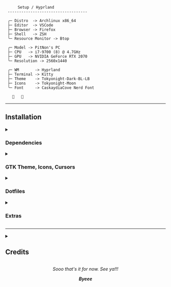 
```mint
⠀⠀   Setup / Hyprland
 -----------------------------------

 ╭─ Distro  -> Archlinux x86_64
 ├─ Editor  -> VSCode
 ├─ Browser -> Firefox
 ├─ Shell   -> ZSH
 ╰─ Resource Monitor -> Btop

 ╭─ Model -> PitNon's PC
 ├─ CPU   -> i7-9700 (8) @ 4.7GHz
 ├─ GPU   -> NVIDIA GeForce RTX 2070
 ╰─ Resolution -> 2560x1440

 ╭─ WM       -> Hyprland
 ├─ Terminal -> Kitty
 ├─ Theme    -> Tokyonight-Dark-BL-LB
 ├─ Icons    -> Tokyonight-Moon
 ╰─ Font     -> CaskaydiaCove Nerd Font

      
```

---



## Installation
</div>

<details>
<summary><h3>Dependencies</h3></summary>

- Using <kbd>paru</kbd>
    ```sh
    paru -S base-devel pokemon-colorscripts-git hyprland-git hyprpicker-git xdg-desktop-portal-hyprland-git waybar-hyprland cava kitty wofi starship wl-clipboard swaync swaylock-effects swaylockd tty-clock-git playerctl pavucontrol btop mpd mpd-mpris mpv mpv-mpris qt5-base qt5-wayland qt6-base qt6-wayland lsd geany bat cliphist-bin polkit-gnome g4music wlogout visual-studio-code-bin --needed
    ```

- See https://wiki.hyprland.org/Useful-Utilities/Hyprland-desktop-portal/#installing
    ```sh
    paru -R xdg-desktop-portal-wlr
    ```

- Extra dependencies (not necessary)
    ```sh
    paru obs-studio wlrobs-hg  --needed
    ```

- [<kbd>Chaotic-AUR</kbd>](https://aur.chaotic.cx/) :: Automated building repo for AUR packages 👨🏻‍💻

> **Note**
>
> Go through the packages once, before blindly installing them.

</details>

<details>
<summary><h3>GTK Theme, Icons, Cursors</h3></summary>

- <kbd>GTK Theme</kbd> :: [<kbd>Tokyonight-Dark-BL-LB</kbd>](https://github.com/Fausto-Korpsvart/Tokyo-Night-GTK-Theme)
    ```sh
    cd ~/Downloads
    git clone https://github.com/Fausto-Korpsvart/Tokyo-Night-GTK-Theme.git
    cd Tokyo-Night-GTK-Theme/
    sudo cp -r themes/Tokyonight-Dark-BL-LB /usr/share/themes/
    ```

- <kbd>Icons</kbd>:: [<kbd>Tokyonight-Moon</kbd>](https://github.com/Fausto-Korpsvart/Tokyo-Night-GTK-Theme)
    ```sh
    cd ~/Downloads
    git clone https://github.com/Fausto-Korpsvart/Tokyo-Night-GTK-Theme.git
    cd Tokyo-Night-GTK-Theme/
    sudo cp -r icons/Tokyonight-Moon /usr/share/icons/
    ```

- <kbd>Cursors</kbd> :: [<kbd>Sweet-cursors</kbd>](https://github.com/EliverLara/Sweet/tree/nova/kde/cursors)
    ```sh
    cd ~/Downloads
    git clone https://github.com/EliverLara/Sweet.git -b nova
    cd Sweet/
    sudo cp -r kde/cursors/Sweet-cursors /usr/share/icons/
    ```

</details>

<details>
<summary><h3>Dotfiles</h3></summary>

```sh
git clone https://github.com/Pitnon/LinuxRice.git
cd LinuxRice
cp -r .config .icons .local .mpd .ncmpcpp .scripts ~/
cp .face .fonts.conf .dmrc .gtkrc-2.0 ~/
chmod -R +x ~/.scripts/
sudo chmod +x ~/LinuxRice/.config/hypr/
chmod +x ~/.config/hypr/autostart
```

> **Warning**
>
> Again, do not, I said DO NOT blindly run this. Backup your dots beforehand.<br>These commands are well suited for freshly installed systems.

</details>

<details>
<summary><h3>Extras</h3></summary>

#### Vscode
- Theme :: [<kbd>Sweet Dracula</kbd>](https://marketplace.visualstudio.com/items?itemName=PROxZIMA.sweetdracula)
- Extension :: [<kbd>Fix VSCode Checksums</kbd>](https://marketplace.visualstudio.com/items?itemName=lehni.vscode-fix-checksums)
- [<kbd>LinuxRice/.config/Code/User/vsc.css</kbd>](.config/Code/User/vsc.css) is a special CSS file that I use to modify vscode's UI (Vscode's core file is edited so follow the steps with care).
    ```sh
    $ # Replace [code|codium|vscodium-bin] with appropriate folder name.
    $ resPrefix=/usr/share/[code|codium|vscodium-bin]/resources/app/out/vs/code/electron-[browser|sandbox]/workbench
    $ # Symlink required files in the above folder.
    $ ln -s '/full/path/to/LinuxRice/.config/Code/User/vsc.css' $resPrefix
    $ ln -s '/full/path/to/LinuxRice/.icons/default/vsc/' $resPrefix
    ```
  - Open <kbd>$resPrefix/workbench.html</kbd> and add `<link rel="stylesheet" href='vsc.css'>` inside the `<head>` tag.
    ```sh
    $ sed -i 's;</head>;<link rel="stylesheet" href="vsc.css"></head>;g' $resPrefix/workbench.html
    ```
  - Restart Vscode. Open the command palette and execute <kbd>Fix Checksums: Apply</kbd>. Restart again.
    - Perform the above 2 steps every time Vscode is updated.
- ***I think your done now***
- If you don't want to touch the core file (which is not a big deal) you can use [<kbd>Customize UI</kbd>](https://marketplace.visualstudio.com/items?itemName=iocave.customize-ui).
  - This method may/may not work as extensions can't be guaranteed to always work.
  - All required settings are present in <kbd>settings.json</kbd>.
Use the following command to convert your <kbd>CSS</kbd> file to <kbd>Customize UI</kbd>'s json object.
    ```sh
    $ sed -ze 's/\n/ /g' -Ee 's,/\*[^*]*\*+([^/*][^*]*\*+)*/,,g' -Ee 's/ {2,}//g' -Ee 's/\}([^\{]*) \{/", "\1": "/g' -e 's/:root \{/{":root": "/g' vsc.css
    <kbd></kbd>`

#### Firefox
- Theme :: [<kbd>PROxZIMA/Sweet-Pop</kbd>](https://github.com/PROxZIMA/Sweet-Pop/)

#### Neovim ❤️
- Setup :: [<kbd>NvChad</kbd>](https://github.com/NvChad/NvChad)
- GUI :: [<kbd>Neovide</kbd>](https://github.com/neovide/neovide)
- Configs :: [<kbd>LinuxRice/.config/nvim</kbd>](.config/nvim/)

</details>

---

<details>
<summary><h2>Credits</h2></summary>

_© To ProXZima for the amazing hyprconfig, vscode, readmd and firefox_

_© [r/unixporn](https://www.reddit.com/r/unixporn)_

_© All the maintainers and the artists <3_

_© [flick0](https://github.com/flick0/dotfiles/tree/aurora) © [Syndrizzle](https://github.com/syndrizzle/hotfiles/tree/bspwm) © [NvChad](https://github.com/NvChad) © [adi1090x](https://github.com/adi1090x)_

</details>



<div align="center">

*Sooo that's it for now. See ya!!!*

***Byeee***
</div>
